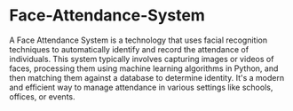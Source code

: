 # Face-Attendance-System
 A Face Attendance System is a technology that uses facial recognition techniques to automatically identify and record the attendance of individuals. This system typically involves capturing images or videos of faces, processing them using machine learning algorithms in Python, and then matching them against a database to determine identity. It's a modern and efficient way to manage attendance in various settings like schools, offices, or events.
